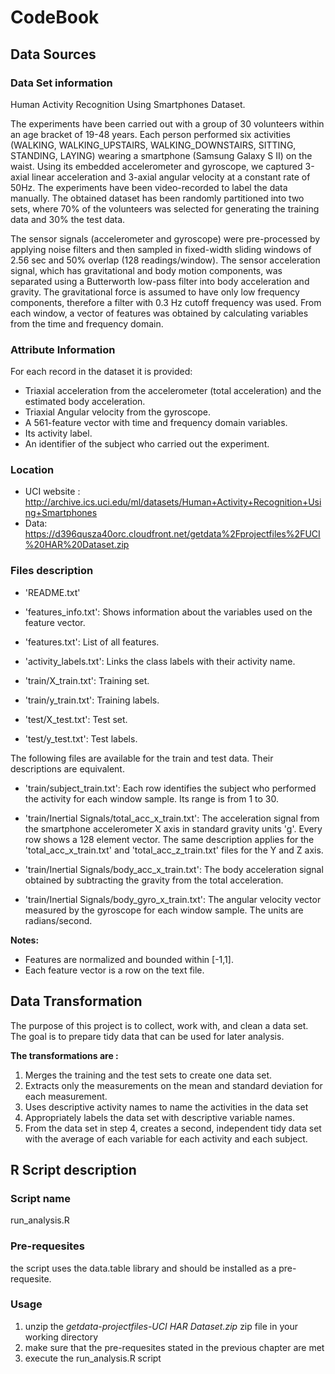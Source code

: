 # CodeBook

## Data Sources

### Data Set information
Human Activity Recognition Using Smartphones Dataset.

The experiments have been carried out with a group of 30 volunteers within an age bracket of 19-48 years. Each person performed six activities (WALKING, WALKING_UPSTAIRS, WALKING_DOWNSTAIRS, SITTING, STANDING, LAYING) wearing a smartphone (Samsung Galaxy S II) on the waist. Using its embedded accelerometer and gyroscope, we captured 3-axial linear acceleration and 3-axial angular velocity at a constant rate of 50Hz. The experiments have been video-recorded to label the data manually. The obtained dataset has been randomly partitioned into two sets, where 70% of the volunteers was selected for generating the training data and 30% the test data. 

The sensor signals (accelerometer and gyroscope) were pre-processed by applying noise filters and then sampled in fixed-width sliding windows of 2.56 sec and 50% overlap (128 readings/window). The sensor acceleration signal, which has gravitational and body motion components, was separated using a Butterworth low-pass filter into body acceleration and gravity. The gravitational force is assumed to have only low frequency components, therefore a filter with 0.3 Hz cutoff frequency was used. From each window, a vector of features was obtained by calculating variables from the time and frequency domain.

### Attribute Information
For each record in the dataset it is provided: 
* Triaxial acceleration from the accelerometer (total acceleration) and the estimated body acceleration. 
* Triaxial Angular velocity from the gyroscope. 
* A 561-feature vector with time and frequency domain variables. 
* Its activity label. 
* An identifier of the subject who carried out the experiment.

### Location
* UCI website : http://archive.ics.uci.edu/ml/datasets/Human+Activity+Recognition+Using+Smartphones
* Data: https://d396qusza40orc.cloudfront.net/getdata%2Fprojectfiles%2FUCI%20HAR%20Dataset.zip

### Files description
* 'README.txt'

* 'features_info.txt': Shows information about the variables used on the feature vector.

* 'features.txt': List of all features.

* 'activity_labels.txt': Links the class labels with their activity name.

* 'train/X_train.txt': Training set.

* 'train/y_train.txt': Training labels.

* 'test/X_test.txt': Test set.

* 'test/y_test.txt': Test labels.

The following files are available for the train and test data. Their descriptions are equivalent. 

* 'train/subject_train.txt': Each row identifies the subject who performed the activity for each window sample. Its range is from 1 to 30. 

* 'train/Inertial Signals/total_acc_x_train.txt': The acceleration signal from the smartphone accelerometer X axis in standard gravity units 'g'. Every row shows a 128 element vector. The same description applies for the 'total_acc_x_train.txt' and 'total_acc_z_train.txt' files for the Y and Z axis. 

* 'train/Inertial Signals/body_acc_x_train.txt': The body acceleration signal obtained by subtracting the gravity from the total acceleration. 

* 'train/Inertial Signals/body_gyro_x_train.txt': The angular velocity vector measured by the gyroscope for each window sample. The units are radians/second. 

**Notes:**
- Features are normalized and bounded within [-1,1].
- Each feature vector is a row on the text file.

## Data Transformation
The purpose of this project is to collect, work with, and clean a data set. The goal is to prepare tidy data that can be used for later analysis.

**The transformations are :** 
1. Merges the training and the test sets to create one data set.
2. Extracts only the measurements on the mean and standard deviation for each measurement.
3. Uses descriptive activity names to name the activities in the data set
4. Appropriately labels the data set with descriptive variable names.
5. From the data set in step 4, creates a second, independent tidy data set with the average of each variable for each activity and each subject.

## R Script description

### Script name
run_analysis.R

### Pre-requesites
the script uses the data.table library and should be installed as a pre-requesite. 

### Usage
1. unzip the *getdata-projectfiles-UCI HAR Dataset.zip* zip file in your working directory
2. make sure that the pre-requesites stated in the previous chapter are met
3. execute the run_analysis.R script
